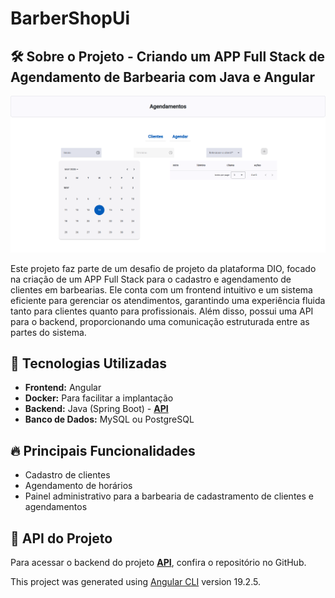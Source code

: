 # BarberShopUi

## 🛠️ Sobre o Projeto - Criando um APP Full Stack de Agendamento de Barbearia com Java e Angular

![Painel Administrativo](src/assets/painel-administrativo.png)

Este projeto faz parte de um desafio de projeto da plataforma DIO, focado na criação de um APP Full Stack para o cadastro e agendamento de clientes em barbearias. Ele conta com um frontend intuitivo e um sistema eficiente para gerenciar os atendimentos, garantindo uma experiência fluida tanto para clientes quanto para profissionais. Além disso, possui uma API para o backend, proporcionando uma comunicação estruturada entre as partes do sistema.

## 🚀 Tecnologias Utilizadas  
- **Frontend:** Angular
- **Docker:** Para facilitar a implantação 
- **Backend:** Java (Spring Boot) - **[API](https://github.com/Jquest64/barber-shop-api)** 
- **Banco de Dados:** MySQL ou PostgreSQL   

## 🔥 Principais Funcionalidades  
- Cadastro de clientes
- Agendamento de horários     
- Painel administrativo para a barbearia de cadastramento de clientes e agendamentos

## 🔗 API do Projeto  
Para acessar  o backend do projeto **[API](https://github.com/Jquest64/barber-shop-api)**, confira o repositório no GitHub.

This project was generated using [Angular CLI](https://github.com/angular/angular-cli) version 19.2.5.
